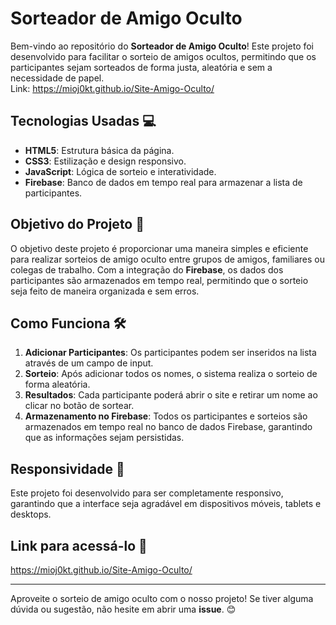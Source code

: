 # Sorteador de Amigo Oculto 

Bem-vindo ao repositório do **Sorteador de Amigo Oculto**! Este projeto foi desenvolvido para facilitar o sorteio de amigos ocultos, permitindo que os participantes sejam sorteados de forma justa, aleatória e sem a necessidade de papel.<br>
Link: https://mioj0kt.github.io/Site-Amigo-Oculto/

## Tecnologias Usadas 💻

- **HTML5**: Estrutura básica da página.
- **CSS3**: Estilização e design responsivo.
- **JavaScript**: Lógica de sorteio e interatividade.
- **Firebase**: Banco de dados em tempo real para armazenar a lista de participantes.

## Objetivo do Projeto 🎯

O objetivo deste projeto é proporcionar uma maneira simples e eficiente para realizar sorteios de amigo oculto entre grupos de amigos, familiares ou colegas de trabalho. Com a integração do **Firebase**, os dados dos participantes são armazenados em tempo real, permitindo que o sorteio seja feito de maneira organizada e sem erros.

## Como Funciona 🛠

1. **Adicionar Participantes**: Os participantes podem ser inseridos na lista através de um campo de input.
2. **Sorteio**: Após adicionar todos os nomes, o sistema realiza o sorteio de forma aleatória.
3. **Resultados**: Cada participante poderá abrir o site e retirar um nome ao clicar no botão de sortear.
4. **Armazenamento no Firebase**: Todos os participantes e sorteios são armazenados em tempo real no banco de dados Firebase, garantindo que as informações sejam persistidas.

##  Responsividade 📱

Este projeto foi desenvolvido para ser completamente responsivo, garantindo que a interface seja agradável em dispositivos móveis, tablets e desktops.

## Link para acessá-lo 🔗

https://mioj0kt.github.io/Site-Amigo-Oculto/

---

Aproveite o sorteio de amigo oculto com o nosso projeto! Se tiver alguma dúvida ou sugestão, não hesite em abrir uma **issue**. 😊
